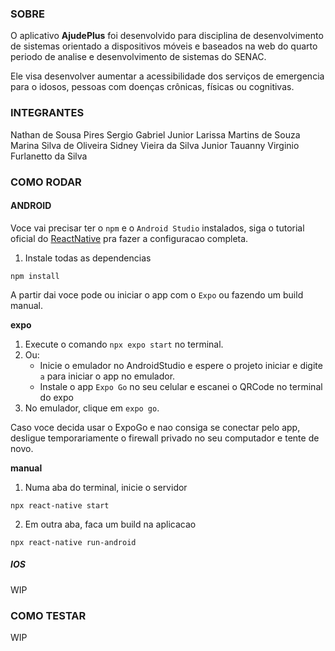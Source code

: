 ### SOBRE
O aplicativo **AjudePlus** foi desenvolvido para disciplina de desenvolvimento de sistemas orientado a dispositivos móveis e baseados na web do quarto periodo de analise e desenvolvimento de sistemas do SENAC.

Ele visa desenvolver aumentar a acessibilidade dos serviços de emergencia para o idosos, pessoas com doenças crônicas, físicas ou cognitivas.

### INTEGRANTES
Nathan de Sousa Pires
Sergio Gabriel Junior
Larissa Martins de Souza
Marina Silva de Oliveira
Sidney Vieira da Silva Junior
Tauanny Virginio Furlanetto da Silva

### COMO RODAR

#### ANDROID
Voce vai precisar ter o `npm` e o `Android Studio` instalados, siga o tutorial oficial do [ReactNative](https://reactnative.dev/docs/0.60/enviroment-setup) pra fazer a configuracao completa.

1. Instale todas as dependencias
```
npm install
```

A partir dai voce pode ou iniciar o app com o `Expo`  ou fazendo um build manual.

**expo**

1. Execute o comando `npx expo start` no terminal.
2. Ou:
    - Inicie o emulador no AndroidStudio e espere o projeto iniciar e digite `a` para iniciar o app no emulador.
    - Instale o app `Expo Go` no seu celular e escanei o QRCode no terminal do expo
3. No emulador, clique em `expo go`.

Caso voce decida usar o ExpoGo e nao consiga se conectar pelo app, desligue temporariamente o firewall privado no seu computador e tente de novo.

**manual**

1. Numa aba do terminal, inicie o servidor
```
npx react-native start
```
2. Em outra aba, faca um build na aplicacao
```
npx react-native run-android
```

##### IOS
WIP

### COMO TESTAR
WIP
